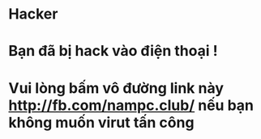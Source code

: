 # Hacker
# Bạn đã bị hack vào điện thoại !
# Vui lòng bấm vô đường link này http://fb.com/nampc.club/ nếu bạn không muốn virut tấn công

